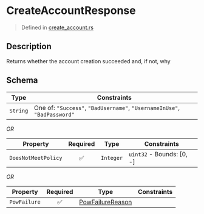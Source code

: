# CreateAccountResponse
> Defined in [create_account.rs](../../../../../interface/src/interface/routes/native/create_account.rs)

## Description
Returns whether the account creation succeeded and, if not, why

## Schema

| Type | Constraints |
| --- | --- |
| `String` | One of: `"Success"`, `"BadUsername"`, `"UsernameInUse"`, `"BadPassword"` |

*OR*

| Property | Required | Type | Constraints |
| --- | :---: | --- | --- |
| `DoesNotMeetPolicy` | ✅ | `Integer` | `uint32` - Bounds: [0, -] | 


*OR*

| Property | Required | Type | Constraints |
| --- | :---: | --- | --- |
| `PowFailure` | ✅ | [PowFailureReason](../../../pow/PowFailureReason.md) |     | 


